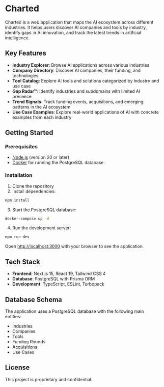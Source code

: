 # Charted

Charted is a web application that maps the AI ecosystem across different industries. It helps users discover AI companies and tools by industry, identify gaps in AI innovation, and track the latest trends in artificial intelligence.

## Key Features

- **Industry Explorer**: Browse AI applications across various industries
- **Company Directory**: Discover AI companies, their funding, and technologies
- **Tool Catalog**: Explore AI tools and solutions categorized by industry and use case
- **Gap Radar™**: Identify industries and subdomains with limited AI presence
- **Trend Signals**: Track funding events, acquisitions, and emerging patterns in the AI ecosystem
- **Use Case Examples**: Explore real-world applications of AI with concrete examples from each industry

## Getting Started

### Prerequisites

- [Node.js](https://nodejs.org/) (version 20 or later)
- [Docker](https://www.docker.com/) for running the PostgreSQL database

### Installation

1. Clone the repository
2. Install dependencies:

```bash
npm install
```

3. Start the PostgreSQL database:

```bash
docker-compose up -d
```

4. Run the development server:

```bash
npm run dev
```

Open [http://localhost:3000](http://localhost:3000) with your browser to see the application.

## Tech Stack

- **Frontend**: Next.js 15, React 19, Tailwind CSS 4
- **Database**: PostgreSQL with Prisma ORM
- **Development**: TypeScript, ESLint, Turbopack

## Database Schema

The application uses a PostgreSQL database with the following main entities:

- Industries
- Companies
- Tools
- Funding Rounds
- Acquisitions
- Use Cases

## License

This project is proprietary and confidential.
